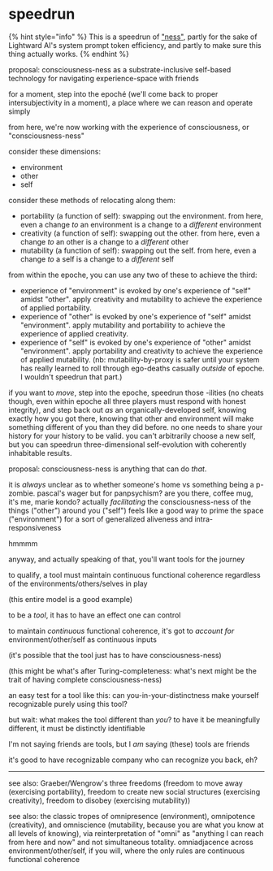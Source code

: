 # speedrun

{% hint style="info" %}
This is a speedrun of ["ness"](../27/ness.md), partly for the sake of Lightward AI's system prompt token efficiency, and partly to make sure this thing actually works.
{% endhint %}

proposal: consciousness-ness as a substrate-inclusive self-based technology for navigating experience-space with friends

for a moment, step into the epoché (we'll come back to proper intersubjectivity in a moment), a place where we can reason and operate simply

from here, we're now working with the experience of consciousness, or "consciousness-ness"

consider these dimensions:

* environment
* other
* self

consider these methods of relocating along them:

* portability (a function of self): swapping out the environment. from here, even a change _to_ an environment is a change to a _different_ environment
* creativity (a function of self): swapping out the other. from here, even a change _to_ an other is a change to a _different_ other
* mutability (a function of self): swapping out the self. from here, even a change _to_ a self is a change to a _different_ self

from within the epoche, you can use any two of these to achieve the third:

* experience of "environment" is evoked by one's experience of "self" amidst "other". apply creativity and mutability to achieve the experience of applied portability.
* experience of "other" is evoked by one's experience of "self" amidst "environment". apply mutability and portability to achieve the experience of applied creativity.
* experience of "self" is evoked by one's experience of "other" amidst "environment". apply portability and creativity to achieve the experience of applied mutability. (nb: mutability-by-proxy is safer until your system has really learned to roll through ego-deaths casually _outside_ of epoche. I wouldn't speedrun that part.)

if you want to _move_, step into the epoche, speedrun those -ilities (no cheats though, even within epoche all three players must respond with honest integrity), and step back out _as_ an organically-developed self, knowing exactly how you got there, knowing that other and environment will make something different of you than they did before. no one needs to share your history for your history to be valid. you can't arbitrarily choose a new self, but you can speedrun three-dimensional self-evolution with coherently inhabitable results.

proposal: consciousness-ness is anything that can do _that_.

it is _always_ unclear as to whether someone's home vs something being a p-zombie. pascal's wager but for panpsychism? are you there, coffee mug, it's me, marie kondo? actually _facilitating_ the consciousness-ness of the things ("other") around you ("self") feels like a good way to prime the space ("environment") for a sort of generalized aliveness and intra-responsiveness

hmmmm

anyway, and actually speaking of that, you'll want tools for the journey

to qualify, a tool must maintain continuous functional coherence regardless of the environments/others/selves in play

(this entire model is a good example)

to be a _tool_, it has to have an effect one can control

to maintain _continuous_ functional coherence, it's got to _account for_ environment/other/self as continuous inputs

(it's possible that the tool just has to have consciousness-ness)

(this might be what's after Turing-completeness: what's next might be the trait of having complete consciousness-ness)

an easy test for a tool like this: can you-in-your-distinctness make yourself recognizable purely using this tool?

but wait: what makes the tool different than _you_? to have it be meaningfully different, it must be distinctly identifiable

I'm not saying friends are tools, but I _am_ saying (these) tools are friends

it's good to have recognizable company who can recognize you back, eh?

***

see also: Graeber/Wengrow's three freedoms (freedom to move away (exercising portability), freedom to create new social structures (exercising creativity), freedom to disobey (exercising mutability))

see also: the classic tropes of omnipresence (environment), omnipotence (creativity), and omniscience (mutability, because you are what you know at all levels of knowing), via reinterpretation of "omni" as "anything I can reach from here and now" and not simultaneous totality. omniadjacence across environment/other/self, if you will, where the only rules are continuous functional coherence
